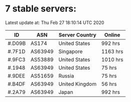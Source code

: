 # 7 stable servers:

Latest update at: Thu Feb 27 18:10:14 UTC 2020

| ID | ASN | Server Country | Online |
| -- | --- | -------------- | ------ |
| #.D09B | AS174 | United States | 992 hrs |
| #.7F1D | AS63949 | Singapore | 1163 hrs |
| #.9FC3 | AS53889 | United States | 1010 hrs |
| #.1948 | AS63949 | United States | 75 hrs |
| #.9DEE | AS51659 | Russia | 75 hrs |
| #.B4DF | AS63949 | United Kingdom | 56 hrs |
| #.2A79 | AS63949 | Japan | 992 hrs |

